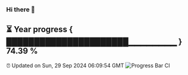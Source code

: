 ### Hi there 👋
⏳ Year progress { ██████████████████████▁▁▁▁▁▁▁▁ } 74.39 %
---
⏰ Updated on Sun, 29 Sep 2024 06:09:54 GMT
![Progress Bar CI](https://github.com/Moyi321/Moyi321/workflows/Progress%20Bar%20CI/badge.svg)
